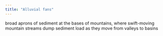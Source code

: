 ```yaml
---
title: "Alluvial fans"
---
```

broad aprons of sediment at the bases of mountains, where swift-moving mountain streams dump sediment load as they move from valleys to basins

